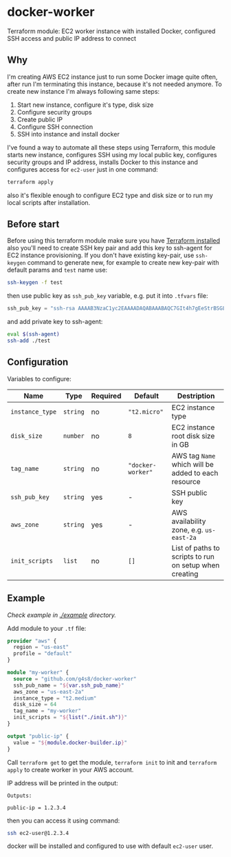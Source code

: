 # docker-worker
Terraform module: EC2 worker instance with installed Docker, configured SSH access and public IP address to connect

## Why
I'm creating AWS EC2 instance just to run some Docker image quite often,
after run I'm terminating this instance, because it's not needed anymore.
To create new instance I'm always following same steps:
 1. Start new instance, configure it's type, disk size
 2. Configure security groups
 3. Create public IP
 4. Configure SSH connection
 5. SSH into instance and install docker

I've found a way to automate all these steps using Terraform,
this module starts new instance, configures SSH using my local public key,
configures security groups and IP address, installs Docker to this instance
and configures access for `ec2-user` just in one command:
```bash
terraform apply
```
also it's flexible enough to configure EC2 type and disk size or to
run my local scripts after installation.


## Before start
Before using this terraform module make sure you have
[Terraform installed](https://learn.hashicorp.com/terraform/getting-started/install.html)
also you'll need to create SSH key pair and
add this key to ssh-agent for EC2 instance provisioning.
If you don't have existing key-pair, use `ssh-keygen` command to generate new,
for example to create new key-pair with default params and `test` name use:
```bash
ssh-keygen -f test
```
then use public key as `ssh_pub_key` variable, e.g. put it into `.tfvars` file:
```tfvars
ssh_pub_key = "ssh-rsa AAAAB3NzaC1yc2EAAAADAQABAAABAQC7GIt4h7gEeStrBSGL2yWjAFddcaURRKaRiRyZtt6cZT8hpQ6r3ITWdZEh8lwNuD4d+c7Pxc3nKU3L+/RGO9s+H7AT6ZQYOTBATAwNEYTnVRcTu+WH3juGGxAnT7wXZDRVabhF8+inXgAGef93Ncvvbi5W9OyVml/hNkVzdWMk9yCSM+m+OPW0NLWlX4l/X5yYmGIa9ogAJmPiztI/ILzrp2CMPMhdhL3Wl8pH/By49GW6v2YRC9DU3FSmso4ZuK4rkCL7yIIlm/h3FOUX1lXLcU3AGVsQdZ5yaA1I0lalbYwYSV/2lGyy7zSlestz2MvPaVI/AMB6SSfOa9EZIy97 g4s8@g4s8"
```
and add private key to ssh-agent:
```bash
eval $(ssh-agent)
ssh-add ./test
```
## Configuration
Variables to configure:

| Name            | Type     | Required | Default           | Destription                                               |
|-----------------|----------|----------|-------------------|-----------------------------------------------------------|
| `instance_type` | `string` | no       | `"t2.micro"`      | EC2 instance type                                         |
| `disk_size`     | `number` | no       | `8`               | EC2 instance root disk size in GB                         |
| `tag_name`      | `string` | no       | `"docker-worker"` | AWS tag `Name` which will be added to each resource       |
| `ssh_pub_key`   | `string` | yes      | -                 | SSH public key                                            |
| `aws_zone`      | `string` | yes      | -                 | AWS availability zone, e.g. `us-east-2a`                  |
| `init_scripts`  | `list`   | no       | `[]`              | List of paths to scripts to run on setup when creating    |


## Example
*Check example in
[./example](https://github.com/g4s8/docker-worker/tree/master/example)
directory.*

Add module to your `.tf` file:
```terraform
provider "aws" {
  region = "us-east"
  profile = "default"
}

module "my-worker" {
  source = "github.com/g4s8/docker-worker"
  ssh_pub_name = "${var.ssh_pub_name}"
  aws_zone = "us-east-2a"
  instance_type = "t2.medium"
  disk_size = 64
  tag_name = "my-worker"
  init_scripts = "${list("./init.sh")}"
}

output "public-ip" {
  value = "${module.docker-builder.ip}"
}
```
Call `terraform get` to get the module,
`terraform init` to init and `terraform apply` to create worker in your AWS account.

IP address will be printed in the output:
```
Outputs:

public-ip = 1.2.3.4
```

then you can access it using command:
```bash
ssh ec2-user@1.2.3.4
```

docker will be installed and configured to use with default `ec2-user` user.
